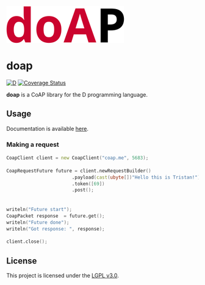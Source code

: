 ![](branding/logo.png)

doap
====

[![D](https://github.com/deavmi/doap/actions/workflows/d.yml/badge.svg?branch=master)](https://github.com/deavmi/doap/actions/workflows/d.yml) [![Coverage Status](https://coveralls.io/repos/github/deavmi/doap/badge.svg?branch=master)](https://coveralls.io/github/deavmi/doap?branch=master)

**doap** is a CoAP library for the D programming language.

## Usage

Documentation is available [here](https://doap.dpldocs.info/).

### Making a request

```d
CoapClient client = new CoapClient("coap.me", 5683);
    
CoapRequestFuture future = client.newRequestBuilder()
                        .payload(cast(ubyte[])"Hello this is Tristan!")
                        .token([69])
                        .post();


writeln("Future start");
CoapPacket response  = future.get();
writeln("Future done");
writeln("Got response: ", response);

client.close();
```

## License

This project is licensed under the [LGPL v3.0](LICENSE).
